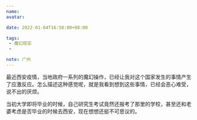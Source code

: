 ```yaml
---
name:
avatar:

date: 2022-01-04T16:58:00+08:00

tags:
 - 魔幻现实
 - 

note: 广州
---
```

最近西安疫情，当地政府一系列的魔幻操作，已经让我对这个国家发生的事情产生了应激反应。怎么描述这种感觉呢，就是我看到想到这些事情，已经会恶心难受，说不出的厌烦。

当初大学即将毕业的时候，自己研究生考试竟然还报考了那里的学校，甚至还和老婆考虑是否毕业的时候去西安，现在想想还挺不可思议的。
